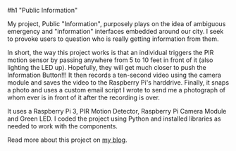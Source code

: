 #h1 "Public Information"

My project, Public "Information", purposely plays on the idea of ambiguous emergency and "information" interfaces embedded around our city. I seek to provoke users to question who is really getting information from them.

In short, the way this project works is that an individual triggers the PIR motion sensor by passing anywhere from 5 to 10 feet in front of it (also lighting the LED up). Hopefully, they will get much closer to push the Information Button!!! It then records a ten-second video using the camera module and saves the video to the Raspberry Pi's harddrive. Finally, it snaps a photo and uses a custom email script I wrote to send me a photograph of whom ever is in front of it after the recording is over.

It uses a Raspberry Pi 3, PIR Motion Detector, Raspberry Pi Camera Module and Green LED. I coded the project using Python and installed libraries as needed to work with the components.

Read more about this project on [my blog](https://danamartensmfadt.wordpress.com/2016/09/28/iot-project-a-public-information-box/). 
